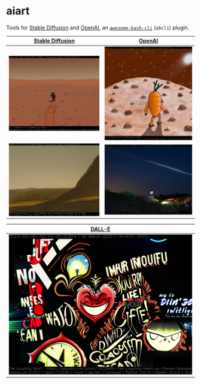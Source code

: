 # aiart

Tools for [Stable Diffusion](https://github.com/kamangir/blue-stability) and [OpenAI](https://github.com/kamangir/openai), an [`awesome-bash-cli`](https://github.com/kamangir/awesome-bash-cli) (`abcli`) plugin.

| [Stable Diffusion](https://github.com/kamangir/blue-stability) | [OpenAI](https://github.com/kamangir/openai) |
|---|---|
| ![image](https://raw.githubusercontent.com/kamangir/blue-stability/main/assets/carrot.png?raw=1) | ![image](https://raw.githubusercontent.com/kamangir/openai/main/assets/carrot.png?raw=1) |
| ![image](https://raw.githubusercontent.com/kamangir/blue-stability/main/assets/minds.gif?raw=1) | ![image](https://raw.githubusercontent.com/kamangir/openai/main/assets/minds.gif?raw=1) |

| [DALL-E](https://github.com/kamangir/openai/blob/main/.abcli/DALLE.sh) |
|---|
| ![image](https://github.com/kamangir/openai/raw/main/assets/DALL-E.png?raw=1) |
